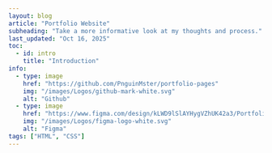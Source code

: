 ```yaml
---
layout: blog
article: "Portfolio Website"
subheading: "Take a more informative look at my thoughts and process."
last_updated: "Oct 16, 2025"
toc:
  - id: intro
    title: "Introduction"
info:
  - type: image
    href: "https://github.com/PnguinMster/portfolio-pages"
    img: "/images/Logos/github-mark-white.svg"
    alt: "Github"
  - type: image
    href: "https://www.figma.com/design/kLWD9lSlAYHygVZhUK42a3/Portfolio-Pages-Design?node-id=0-1&t=zwkNC2RIuAEl5mTd-1"
    img: "/images/Logos/figma-logo-white.svg"
    alt: "Figma"
tags: ["HTML", "CSS"]
---
```


